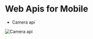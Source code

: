 Web Apis for Mobile
===================

* Camera api

![Camera api](https://raw.github.com/Droid2Fox/Mobile-Web-Apis/master/camera_api/camera_api.png)
